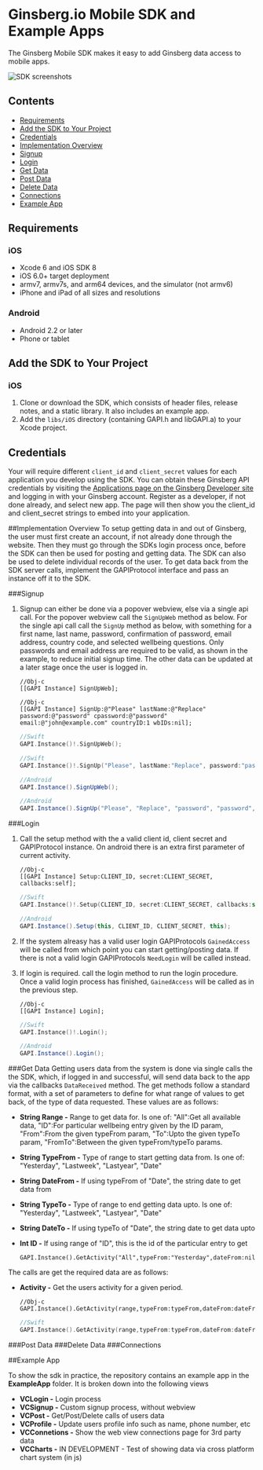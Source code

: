 Ginsberg.io Mobile SDK and Example Apps
=======================================

The Ginsberg Mobile SDK makes it easy to add Ginsberg data access to mobile apps.

![SDK screenshots](docs/sdk-screens.png)

## Contents

- [Requirements](#requirements)
- [Add the SDK to Your Project](#add-the-sdk-to-your-project)
- [Credentials](#credentials)
- [Implementation Overview](#implementation-overview)
- [Signup](#signup)
- [Login](#login)
- [Get Data](#get-data)
- [Post Data](#post-data)
- [Delete Data](#delete-data)
- [Connections](#connections)
- [Example App](#example-app) 

## Requirements

### iOS
* Xcode 6 and iOS SDK 8
* iOS 6.0+ target deployment
* armv7, armv7s, and arm64 devices, and the simulator (not armv6)
* iPhone and iPad of all sizes and resolutions

### Android
* Android 2.2 or later
* Phone or tablet

## Add the SDK to Your Project
### iOS
1. Clone or download the SDK, which consists of header files, release notes, and a static library. It also includes an example app.
2. Add the `libs/iOS` directory (containing GAPI.h and libGAPI.a) to your Xcode project.

## Credentials

Your will require different `client_id` and `client_secret` values for each application you develop using the SDK. You can obtain these Ginsberg API credentials by visiting the [Applications page on the Ginsberg Developer site](https://platform.ginsberg.io/app) and logging in with your Ginsberg account. Register as a developer, if not done already, and select new app. The page will then show you the client_id and client_secret strings to embed into your application.

##Implementation Overview
To setup getting data in and out of Ginsberg, the user must first create an account, if not already done through the website. Then they must go through the SDKs login process once, before the SDK can then be used for posting and getting data. The SDK can also be used to delete individual records of the user. To get data back from the SDK server calls, implement the GAPIProtocol interface and pass an instance off it to the SDK.

###Signup

1. Signup can either be done via a popover webview, else via a single api call. For the popover webview call the `SignUpWeb` method as below. For the single api call call the `SignUp` method as below, with something for a first name, last name, password, confirmation of password, email address, country code, and selected wellbeing questions. Only passwords and email address are required to be valid, as shown in the example, to reduce initial signup time. The other data can be updated at a later stage once the user is logged in. 

    ```obj-c
    //Obj-c
    [[GAPI Instance] SignUpWeb];
    ```
    ```obj-c
    //Obj-c
    [[GAPI Instance] SignUp:@"Please" lastName:@"Replace" password:@"password" cpassword:@"password" email:@"john@example.com" countryID:1 wbIDs:nil];
    ```
    ```swift
    //Swift
    GAPI.Instance()!.SignUpWeb();
    ```
    ```swift
    //Swift
    GAPI.Instance()!.SignUp("Please", lastName:"Replace", password:"password", cpassword:"password", email:"john@example.com", countryID:1, wbIDs:nil);
    ```
    ```java
    //Android
    GAPI.Instance().SignUpWeb();
    ```
    ```java
    //Android
    GAPI.Instance().SignUp("Please", "Replace", "password", "password", "john@example.com", 1, null);
    ```
    
###Login

1. Call the setup method with the a valid client id, client secret and GAPIProtocol instance. On android there is an extra first parameter of current activity.
    ```obj-c
    //Obj-c
    [[GAPI Instance] Setup:CLIENT_ID, secret:CLIENT_SECRET, callbacks:self];
    ```
    ```swift
    //Swift
    GAPI.Instance()!.Setup(CLIENT_ID, secret:CLIENT_SECRET, callbacks:self);
    ```
    ```java
    //Android
    GAPI.Instance().Setup(this, CLIENT_ID, CLIENT_SECRET, this);
    ```
    
2. If the system alreasy has a valid user login GAPIProtocols `GainedAccess` will be called from which point you can start getting/posting data. If there is not a valid login GAPIProtocols `NeedLogin` will be called instead.

3. If login is required. call the login method to run the login procedure. Once a valid login process has finished, `GainedAccess` will be called as in the previous step.
    ```obj-c
    //Obj-c
    [[GAPI Instance] Login];
    ```
    ```swift
    //Swift
    GAPI.Instance()!.Login();
    ```
    ```java
    //Android
    GAPI.Instance().Login();
    ```
    
###Get Data
Getting users data from the system is done via single calls the the SDK, which, if logged in and successful, will send data back to the app via the callbacks `DataReceived` method. The get methods follow a standard format, with a set of parameters to define for what range of values to get back, of the type of data requested. These values are as follows:

 *  **String Range -**  Range to get data for. Is one of: "All":Get all available data, "ID":For particular wellbeing entry given by the ID param, "From":From the given typeFrom param, "To":Upto the given typeTo param, "FromTo":Between the given typeFrom/typeTo params.
 *  **String TypeFrom -** Type of range to start getting data from. Is one of: "Yesterday", "Lastweek", "Lastyear", "Date"
 *  **String DateFrom -** If using typeFrom of "Date", the string date to get data from
 *  **String TypeTo -** Type of range to end getting data upto. Is one of: "Yesterday", "Lastweek", "Lastyear", "Date"
 *  **String DateTo -** If using typeTo of "Date", the string date to get data upto
 *  **Int ID -** If using range of "ID", this is the id of the particular entry to get

    ```obj-c
    GAPI.Instance().GetActivity("All",typeFrom:"Yesterday",dateFrom:nil,typeTo:"Yesterday",dateTo:nil,ID:Int(ID));
    ```

The calls are get the required data are as follows:
* **Activity -** Get the users activity for a given period.

    ```obj-c
    //Obj-c
    GAPI.Instance().GetActivity(range,typeFrom:typeFrom,dateFrom:dateFrom,typeTo:typeTo,dateTo:dateTo,ID:Int(ID));
    ```

    ```swift
    //Swift
    GAPI.Instance().GetActivity(range,typeFrom:typeFrom,dateFrom:dateFrom,typeTo:typeTo,dateTo:dateTo,ID:Int(ID));
    ```
    
###Post Data
###Delete Data
###Connections

##Example App

To show the sdk in practice, the repository contains an example app in the **ExampleApp** folder. It is broken down into the following views
* **VCLogin -** Login process 
* **VCSignup -** Custom signup process, without webview
* **VCPost -** Get/Post/Delete calls of users data
* **VCProfile -** Update users profile info such as name, phone number, etc
* **VCConnetions -** Show the web view connections page for 3rd party data
* **VCCharts -** IN DEVELOPMENT - Test of showing data via cross platform chart system (in js)

